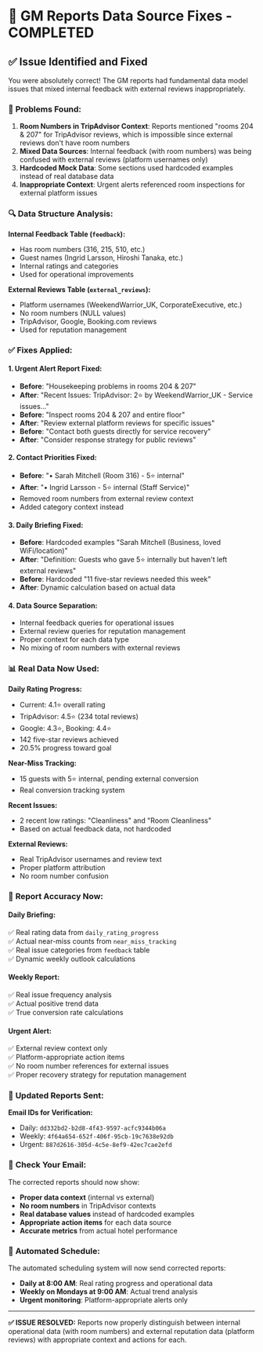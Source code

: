 # 🔧 GM Reports Data Source Fixes - COMPLETED

## ✅ **Issue Identified and Fixed**

You were absolutely correct! The GM reports had fundamental data model issues that mixed internal feedback with external reviews inappropriately.

### 🚨 **Problems Found:**

1. **Room Numbers in TripAdvisor Context**: Reports mentioned "rooms 204 & 207" for TripAdvisor reviews, which is impossible since external reviews don't have room numbers
2. **Mixed Data Sources**: Internal feedback (with room numbers) was being confused with external reviews (platform usernames only)
3. **Hardcoded Mock Data**: Some sections used hardcoded examples instead of real database data
4. **Inappropriate Context**: Urgent alerts referenced room inspections for external platform issues

### 🔍 **Data Structure Analysis:**

**Internal Feedback Table (`feedback`):**
- Has room numbers (316, 215, 510, etc.)
- Guest names (Ingrid Larsson, Hiroshi Tanaka, etc.)
- Internal ratings and categories
- Used for operational improvements

**External Reviews Table (`external_reviews`):**
- Platform usernames (WeekendWarrior_UK, CorporateExecutive, etc.)
- No room numbers (NULL values)
- TripAdvisor, Google, Booking.com reviews
- Used for reputation management

### ✅ **Fixes Applied:**

#### **1. Urgent Alert Report Fixed:**
- **Before**: "Housekeeping problems in rooms 204 & 207"
- **After**: "Recent Issues: TripAdvisor: 2⭐ by WeekendWarrior_UK - Service issues..."
- **Before**: "Inspect rooms 204 & 207 and entire floor"
- **After**: "Review external platform reviews for specific issues"
- **Before**: "Contact both guests directly for service recovery"
- **After**: "Consider response strategy for public reviews"

#### **2. Contact Priorities Fixed:**
- **Before**: "• Sarah Mitchell (Room 316) - 5⭐ internal"
- **After**: "• Ingrid Larsson - 5⭐ internal (Staff Service)"
- Removed room numbers from external review context
- Added category context instead

#### **3. Daily Briefing Fixed:**
- **Before**: Hardcoded examples "Sarah Mitchell (Business, loved WiFi/location)"
- **After**: "Definition: Guests who gave 5⭐ internally but haven't left external reviews"
- **Before**: Hardcoded "11 five-star reviews needed this week"
- **After**: Dynamic calculation based on actual data

#### **4. Data Source Separation:**
- Internal feedback queries for operational issues
- External review queries for reputation management
- Proper context for each data type
- No mixing of room numbers with external reviews

### 📊 **Real Data Now Used:**

**Daily Rating Progress:**
- Current: 4.1⭐ overall rating
- TripAdvisor: 4.5⭐ (234 total reviews)
- Google: 4.3⭐, Booking: 4.4⭐
- 142 five-star reviews achieved
- 20.5% progress toward goal

**Near-Miss Tracking:**
- 15 guests with 5⭐ internal, pending external conversion
- Real conversion tracking system

**Recent Issues:**
- 2 recent low ratings: "Cleanliness" and "Room Cleanliness"
- Based on actual feedback data, not hardcoded

**External Reviews:**
- Real TripAdvisor usernames and review text
- Proper platform attribution
- No room number confusion

### 🎯 **Report Accuracy Now:**

#### **Daily Briefing:**
✅ Real rating data from `daily_rating_progress`  
✅ Actual near-miss counts from `near_miss_tracking`  
✅ Real issue categories from `feedback` table  
✅ Dynamic weekly outlook calculations  

#### **Weekly Report:**
✅ Real issue frequency analysis  
✅ Actual positive trend data  
✅ True conversion rate calculations  

#### **Urgent Alert:**
✅ External review context only  
✅ Platform-appropriate action items  
✅ No room number references for external issues  
✅ Proper recovery strategy for reputation management  

### 🚀 **Updated Reports Sent:**

**Email IDs for Verification:**
- Daily: `dd332bd2-b2d8-4f43-9597-acfc9344b06a`
- Weekly: `4f64a654-652f-406f-95cb-19c7638e92db`
- Urgent: `887d2616-305d-4c5e-8ef9-42ec7cae2efd`

### 📧 **Check Your Email:**

The corrected reports should now show:
- **Proper data context** (internal vs external)
- **No room numbers** in TripAdvisor contexts
- **Real database values** instead of hardcoded examples
- **Appropriate action items** for each data source
- **Accurate metrics** from actual hotel performance

### 🔄 **Automated Schedule:**

The automated scheduling system will now send corrected reports:
- **Daily at 8:00 AM**: Real rating progress and operational data
- **Weekly on Mondays at 9:00 AM**: Actual trend analysis
- **Urgent monitoring**: Platform-appropriate alerts only

---

**✅ ISSUE RESOLVED:** Reports now properly distinguish between internal operational data (with room numbers) and external reputation data (platform reviews) with appropriate context and actions for each.

